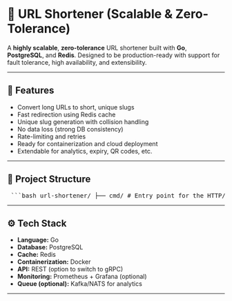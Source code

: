 # 🔗 URL Shortener (Scalable & Zero-Tolerance)

A **highly scalable**, **zero-tolerance** URL shortener built with **Go**, **PostgreSQL**, and **Redis**. Designed to be production-ready with support for fault tolerance, high availability, and extensibility.

---

## 🚀 Features

- Convert long URLs to short, unique slugs
- Fast redirection using Redis cache
- Unique slug generation with collision handling
- No data loss (strong DB consistency)
- Rate-limiting and retries
- Ready for containerization and cloud deployment
- Extendable for analytics, expiry, QR codes, etc.

---

## 🧱 Project Structure

<pre> ```bash url-shortener/ ├── cmd/ # Entry point for the HTTP/GRPC server │ └── server/ │ └── main.go ├── internal/ │ ├── handler/ # REST/GRPC route handlers │ ├── service/ # Business logic layer │ ├── repository/ # Database interaction │ ├── cache/ # Redis cache interface │ └── utils/ # Slug generator, validators, etc. ├── proto/ # GRPC protobufs (optional) ├── migrations/ # SQL migration files ├── configs/ # Config and environment files ├── Dockerfile # Docker setup for the service ├── docker-compose.yml # Dev orchestration with Redis and Postgres ├── go.mod └── README.md ``` </pre>


---

## ⚙️ Tech Stack

- **Language:** Go
- **Database:** PostgreSQL
- **Cache:** Redis
- **Containerization:** Docker
- **API:** REST (option to switch to gRPC)
- **Monitoring:** Prometheus + Grafana (optional)
- **Queue (optional):** Kafka/NATS for analytics

---